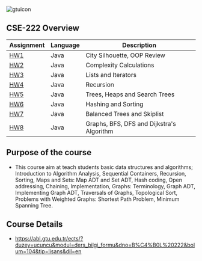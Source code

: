 ![gtuicon](https://seeklogo.com/images/G/gebze-teknik-universitesi-gtu-logo-DB51C963F7-seeklogo.com.png)
## CSE-222 Overview

Assignment  | Language | Description
------------- | ------------- | -------------
[HW1](https://github.com/AhmetUsluoglu/CSE222-Data-Structures-and-Algorithms-Course-/tree/main/HW1)  | Java | City Silhouette, OOP Review
[HW2](https://github.com/AhmetUsluoglu/CSE222-Data-Structures-and-Algorithms-Course-/tree/main/HW2)  | Java | Complexity Calculations
[HW3](https://github.com/AhmetUsluoglu/CSE222-Data-Structures-and-Algorithms-Course-/tree/main/HW3)  | Java | Lists and Iterators
[HW4](https://github.com/AhmetUsluoglu/CSE222-Data-Structures-and-Algorithms-Course-/tree/main/HW4)  | Java | Recursion
[HW5](https://github.com/AhmetUsluoglu/CSE222-Data-Structures-and-Algorithms-Course-/tree/main/HW5)  | Java | Trees, Heaps and Search Trees
[HW6](https://github.com/AhmetUsluoglu/CSE222-Data-Structures-and-Algorithms-Course-/tree/main/HW6)  | Java | Hashing and Sorting
[HW7](https://github.com/AhmetUsluoglu/CSE222-Data-Structures-and-Algorithms-Course-/tree/main/HW7)  | Java | Balanced Trees and Skiplist
[HW8](https://github.com/AhmetUsluoglu/CSE222-Data-Structures-and-Algorithms-Course-/tree/main/HW8)  | Java | Graphs, BFS, DFS and Dijkstra's Algorithm
## Purpose of the course
- This course aim at teach students basic data structures and algorithms; Introduction to Algorithm Analysis, Sequential Containers, Recursion, Sorting, Maps and Sets: Map ADT and Set ADT, Hash coding, Open addressing, Chaining, Implementation, Graphs: Terminology, Graph ADT, Implementing Graph ADT, Traversals of Graphs, Topological Sort, Problems with Weighted Graphs: Shortest Path Problem, Minimum Spanning Tree.

## Course Details
- https://abl.gtu.edu.tr/ects/?duzey=ucuncu&modul=ders_bilgi_formu&dno=B%C4%B0L%20222&bolum=104&tip=lisans&dil=en

